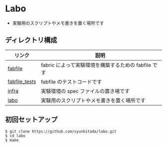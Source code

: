 # Labo

- 実験用のスクリプトやメモ書きを置く場所です

## ディレクトリ構成

| リンク                         | 説明                                                 |
| ------------------------------ | ---------------------------------------------------- |
| [fabfile](fabfile)             | fabric によって実験環境を構築するための fabfile です |
| [fabfile_tests](fabfile_tests) | fabfile のテストコードです                           |
| [infra](infra)                 | 実験環境の spec ファイルの置き場です                 |
| [labo](labo)                   | 実験用のスクリプトやメモ書きを置く場所です           |

## 初回セットアップ

```
$ git clone https://github.com/syunkitada/labo.git
$ cd labo
$ make
```
